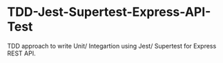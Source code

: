 # TDD-Jest-Supertest-Express-API-Test
TDD approach to write Unit/ Integartion using Jest/ Supertest for Express REST API.
 